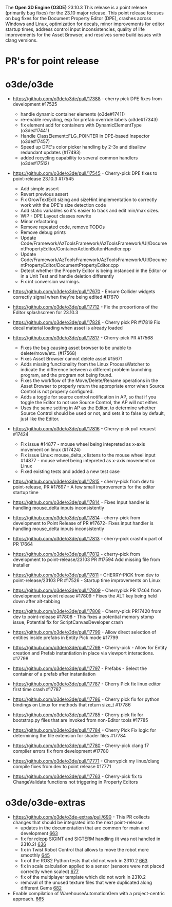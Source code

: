 The **Open 3D Engine (O3DE)** 23.10.3 This release is a point release (primarily bug fixes) for the 23.10 major release. This point release focuses on bug fixes for the Document Property Editor (DPE), crashes across Windows and Linux, optimization for decals, minor improvements for editor startup times, address control input inconsistencies, quality of life improvements for the Asset Browser, and resolves some build issues with clang versions.


# PR's for point release

# o3de/o3de
* https://github.com/o3de/o3de/pull/17388 - cherry pick DPE fixes from development #17525
  * handle dynamic container elements (o3de#17411)
  * re-enable recycling, esp for prefab override labels (o3de#17343)
  * fix element add for containers with DynamicElementType (o3de#17441)
  * Handle ClassElement::FLG_POINTER in DPE-based Inspector (o3de#17457)
  * Speed up DPE's color picker handling by 2-3x and disallow redundant updates (#17493)
  * added recycling capability to several common handlers (o3de#17512)

* https://github.com/o3de/o3de/pull/17545 - Cherry-pick DPE fixes to point-release 23.10.3 #17545
  * Add simple assert
  * Revert previous assert 
  * Fix GrowTextEdit sizing and sizeHint implementation to correctly work with the DPE's size detection code
  * Add static variables so it's easier to track and edit min/max sizes. 
  * WIP - DPE Layout classes rewrite 
  * Minor refactoring 
  * Remove repeated code, remove TODOs 
  * Remove debug prints 
  * Update Code/Framework/AzToolsFramework/AzToolsFramework/UI/DocumentPropertyEditor/ContainerActionButtonHandler.cpp
  * Update Code/Framework/AzToolsFramework/AzToolsFramework/UI/DocumentPropertyEditor/DocumentPropertyEditor.cpp
  * Detect whether the Property Editor is being instanced in the Editor or in a Unit Test and handle deletion differently
  * Fix int conversion warnings.
    
* https://github.com/o3de/o3de/pull/17670 - Ensure Collider widgets correctly signal when they're being edited #17670
* https://github.com/o3de/o3de/pull/17712 - Fix the proportions of the Editor splashscreen for 23.10.3
* https://github.com/o3de/o3de/pull/17828 - Cherry pick PR #17819 Fix decal material loading when asset is already loaded
* https://github.com/o3de/o3de/pull/17817 - Cherry-pick PR #17568
  * Fixes the bug causing asset browser to be unable to delete/move/etc. (#17568)
  * Fixes Asset Browser cannot delete asset #15671
  * Adds missing functionality from the Linux ProcessWatcher to indicate the difference between a different problem launching program, and the program not being found.
  * Fixes the workflow of the Move/Delete/Rename operations in the Asset Browser to properly return the appropriate error when Source Control is not properly configured.
  * Adds a toggle for source control notification in AP, so that if you toggle the Editor to not use Source Control, the AP will not either.
  * Uses the same setting in AP as the Editor, to determine whether Source Control should be used or not, and sets it to false by default, just like the Editor.

* https://github.com/o3de/o3de/pull/17816 - Cherry-pick pull request #17424
  * Fix issue #14877 - mouse wheel being intepreted as x-axis movement on linux (#17424)
  * Fix issue Linux: mouse_delta_x listens to the mouse wheel input #14877 - mouse wheel being intepreted as x-axis movement on Linux
  * Fixed existing tests and added a new test case
 
* https://github.com/o3de/o3de/pull/17815 - cherry-pick from dev to point-release, PR #17697 - A few small improvements for the editor startup time
* https://github.com/o3de/o3de/pull/17814 - Fixes Input handler is handling mouse_delta inputs inconsistently
* https://github.com/o3de/o3de/pull/17814 - cherry-pick from development to Point Release of PR #17672- Fixes input handler is handling mouse_delta inputs inconsistently
* https://github.com/o3de/o3de/pull/17813 - cherry-pick crashfix part of PR 17664
* https://github.com/o3de/o3de/pull/17812 - cherry-pick from development to point-release/23103 PR #17594 Add missing file from installer
* https://github.com/o3de/o3de/pull/17811 - CHERRY-PICK from dev to point-release/23103 PR #17526 - Startup time improvements on Linux
* https://github.com/o3de/o3de/pull/17809 - Cherrypick PR 17464 from development to point release #17809 - Fixes the ALT key being held down after alt-tabbing
* https://github.com/o3de/o3de/pull/17808 - Cherry-pick PR17420 from dev to point-release #17808 - This fixes a potential memory stomp issue, Potential fix for ScriptCanvasDeveloper crash
* https://github.com/o3de/o3de/pull/17799 - Allow direct selection of entities inside prefabs in Entity Pick mode #17799
* https://github.com/o3de/o3de/pull/17798 - Cherry-pick - Allow for Entity creation and Prefab instantiation in place via viewport interactions. #17798
* https://github.com/o3de/o3de/pull/17797 - Prefabs - Select the container of a prefab after instantiation
* https://github.com/o3de/o3de/pull/17787 - Cherry Pick fix linux editor first time crash #17787
* https://github.com/o3de/o3de/pull/17786 - Cherry pick fix for python bindings on Linux for methods that return size_t #17786
* https://github.com/o3de/o3de/pull/17785 - Cherry pick fix for bootstrap.py files that are invoked from non-Editor tools #17785
* https://github.com/o3de/o3de/pull/17784 - Cherry Pick Fix logic for determining the file extension for shader files #17784
* https://github.com/o3de/o3de/pull/17780 - Cherry-pick clang 17 compiler errors fix from development #17780
* https://github.com/o3de/o3de/pull/17771 - Cherrypick my linux/clang compile fixes from dev to point release #17771
* https://github.com/o3de/o3de/pull/17763 - Cherry-pick fix to ChangeValidate functions not triggering in Property Editors

# o3de/o3de-extras

* https://github.com/o3de/o3de-extras/pull/690 - This PR collects changes that should be integrated into the next point-release.
  * updates in the documentation that are common for main and development [663](https://github.com/o3de/o3de-extras/pull/633)
  * fix for rclcpp SIGINT and SIGTERM handling (it was not handled in 2310.2) [636](https://github.com/o3de/o3de-extras/pull/636)
  * fix in Twist Robot Control that allows to move the robot more smoothly [645](https://github.com/o3de/o3de-extras/pull/645)
  * fix of the ROS2 Python tests that did not work in 2310.2 [663](https://github.com/o3de/o3de-extras/pull/663)
  * fix in scale calculation applied to a sensor (sensors were not placed correctly when scaled) [677](https://github.com/o3de/o3de-extras/pull/677)
  * fix of the multiplayer template which did not work in 2310.2
  * removal of the unused texture files that were duplicated along different Gems [682](https://github.com/o3de/o3de-extras/pull/682)
 * Enable compilation of WarehouseAutomationGem with a project-centric approach. [665](https://github.com/o3de/o3de-extras/pull/665)
